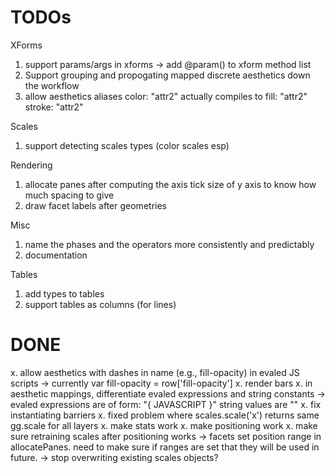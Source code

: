 # TODOs

XForms

1. support params/args in xforms
   -> add @param() to xform method list
2. Support grouping and propogating mapped discrete aesthetics down the workflow
1. allow aesthetics aliases
    color: "attr2"
   actually compiles to
    fill: "attr2"
    stroke: "attr2"


Scales

1. support detecting scales types (color scales esp)


Rendering

1. allocate panes after computing the axis tick size of y axis to know how much spacing to give
1. draw facet labels after geometries


Misc

1. name the phases and the operators more consistently and predictably
1. documentation


Tables

1. add types to tables
1. support tables as columns (for lines)

# DONE

x. allow aesthetics with dashes in name (e.g., fill-opacity) in evaled JS scripts
   -> currently var fill-opacity = row['fill-opacity']
x. render bars
x. in aesthetic mappings, differentiate evaled expressions and string constants
   -> evaled expressions are of form: "{ JAVASCRIPT }"
      string values are ""
x. fix instantiating barriers
x. fixed problem where scales.scale('x') returns same gg.scale for all layers
x. make stats work
x. make positioning work
x. make sure retraining scales after positioning works
   -> facets set position range in allocatePanes.  need to make sure if
      ranges are set that they will be used in future.
   -> stop overwriting existing scales objects?



